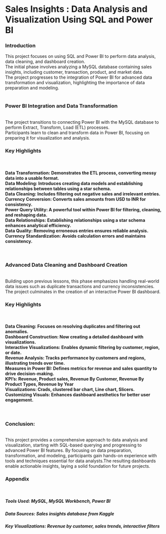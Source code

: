 <h1>Sales Insights : Data Analysis and Visualization Using SQL and Power BI</h1>
<h3>Introduction</h3>
This project focuses on using SQL and Power BI to perform data analysis, data cleaning, and dashboard creation.<br>
The initial phase involves analyzing a MySQL database containing sales insights, including customer, transaction, product, and market data.<br>
The project progresses to the integration of Power BI for advanced data transformation and visualization, highlighting the importance of data preparation and modeling.<br>
<br>
<h3>Power BI Integration and Data Transformation</h3>
<br>
The project transitions to connecting Power BI with the MySQL database to perform Extract, Transform, Load (ETL) processes.
<br>
Participants learn to clean and transform data in Power BI, focusing on preparing it for visualization and analysis.
<br>
<h3>Key Highlights</h3>
<br>
<h4>Data Transformation: Demonstrates the ETL process, converting messy data into a usable format.
<br>
Data Modeling: Introduces creating data models and establishing relationships between tables using a star schema.
<br>
Data Cleaning: Includes filtering out negative sales and irrelevant entries.
<br>
Currency Conversion: Converts sales amounts from USD to INR for consistency.
<br>
Power Query Utility: A powerful tool within Power BI for filtering, cleaning, and reshaping data.
<br>
Data Relationships: Establishing relationships using a star schema enhances analytical efficiency.
<br>
Data Quality: Removing erroneous entries ensures reliable analysis.
<br>
Currency Standardization: Avoids calculation errors and maintains consistency.</h4>
<br>
<h3>Advanced Data Cleaning and Dashboard Creation</h3>
<br>
Building upon previous lessons, this phase emphasizes handling real-world data issues such as duplicate transactions and currency inconsistencies. The project culminates in the creation of an interactive Power BI dashboard.
<br>
<h3>Key Highlights</h3>
<br>
<h4>Data Cleaning: Focuses on resolving duplicates and filtering out anomalies.
<br>
Dashboard Construction: Now creating a detailed dashboard with visualizations.
<br>
Interactive Visualizations: Enables dynamic filtering by customer, region, or date.
<br>
Revenue Analysis: Tracks performance by customers and regions, illustrating trends over time.
<br>
Measures in Power BI: Defines metrics for revenue and sales quantity to drive decision-making.
<br>
KPI’s: Revenue, Product sales, Revenue By Customer, Revenue By Product Types, Revenue by Year
<br>
Visualizations: Crads, clustered bar chart, Line chart, Slicers.
<br>
Customizing Visuals: Enhances dashboard aesthetics for better user engagement.</h4>
<br>
<h3>Conclusion:</h3>
<br>
This project provides a comprehensive approach to data analysis and visualization, starting with SQL-based querying and progressing to advanced Power BI features. 
By focusing on data preparation, transformation, and modeling, participants gain hands-on experience with tools and techniques essential for data analysts.The resulting dashboards enable actionable insights, laying a solid foundation for future projects.

<h3>Appendix</h3><br>
<h5>Tools Used: MySQL, MySQL Workbench, Power BI</h5>
<h5>Data Sources: Sales insights database from Kaggle</h5>
<h5>Key Visualizations: Revenue by customer, sales trends, interactive filters</h5>


